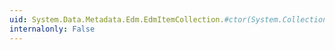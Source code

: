 ```yaml
---
uid: System.Data.Metadata.Edm.EdmItemCollection.#ctor(System.Collections.Generic.IEnumerable{System.Xml.XmlReader})
internalonly: False
---
```

